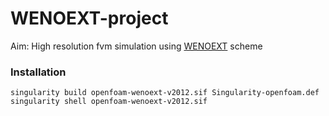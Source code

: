 # WENOEXT-project
Aim: High resolution fvm simulation using [WENOEXT](https://github.com/WENO-OF/WENOEXT) scheme

### Installation
```
singularity build openfoam-wenoext-v2012.sif Singularity-openfoam.def
singularity shell openfoam-wenoext-v2012.sif
```

